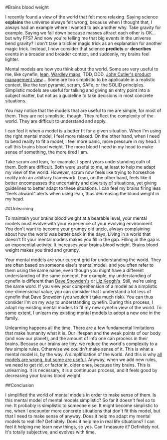 #Brains blood weight

I recently found a view of the world that felt more relaxing.
Saying science **explains** the universe always felt wrong, because when I thought that, I always had an example where I wanted to ask another why.
Take gravity for example. Saying we fall down because masses attract each other is OK... but why FFS?
And now you're telling me that big events in the universe bend gravity?
I don't take a trickier magic trick as an explanation for another magic trick.
Instead, I now consider that science **predicts** or **describes** events in a broader and broader context, and suddenly, my brains feel lighter.

Mental models are how you think about the world. Some are very useful to me, like cynefin, [lean](https://planet-lean.com/), [Wardley maps](https://medium.com/wardleymaps), TDD, DDD, [John Cutler's product management view](https://medium.com/@johnpcutler)...
Some are too simplistic to be applicable in a realistic context, like the test pyramid, scrum, SAFe, or the SOLID principles.
Simplistic models are useful for talking and giving an entry point into a subject matter, but not as a guideline to take decisions in most concrete situations.

You may notice that the models that are useful to me are simple, for most of them.
They are not simplistic, though.
They reflect the complexity of the world. They are difficult to understand and apply.

I can feel it when a model is a better fit for a given situation.
When I'm using the right mental model, I feel more relaxed.
On the other hand, when I need to bend reality to fit a model, I feel more panic, more pressure in my head.
I call this brains blood weight.
The more blood I need in my head to make sense of something, the more tired I am.

Take scrum and lean, for example.
I spent years understanding eath of them.
Both are difficult. Both were useful to me, at least to help me adapt my view of the world.
However, scrum now feels like trying to horseshoe reality into an arbitrary framework.
Lean, on the other hand, feels like it better encompasses the uncertainty and diversity of situations, yet giving guidelines to better adapt to these situations.
I can feel my brains firing less "feels akward" alerts when using lean, thus decreasing the blood weight in my head.

##Unlearning

To maintain your brains blood weight at a bearable level, your mental models must evolve with your experience of your evolving environment.
You don't want to become your grumpy old uncle, always complaining about how the world was better back in the days.
Living in a world that doesn't fit your mental models makes you fill in the gap.
Filling in the gap is an exponential activity.
It increases your brains blood weight.
Brains blood weight makes you tired and grumpy.

Your mental models are your current grid for understanding the world.
They are often based on someone else's mental model, and you often refer to them using the same name, even though you might have a different understanding of the same concept.
For example, my understanding of cynefin is different than [Dave Snowden's](https://www.youtube.com/watch?v=N7oz366X0-8) or [Liz Keogh's](https://lizkeogh.com/cynefin-for-everyone/). Still, we're using the same word.
If you view your comprehension of a model as a simplistic one-dimensional value, you can consider that I understand a lot less of cynefin that Dave Snowden (you wouldn't take much risk).
You can thus consider I'm on my way to understanding cynefin.
During this process, I adapt my existing mental models to fit my new cynefin view of the world.
To some extent, I unlearn my existing mental models to adopt a new one in the family.

Unlearning happens all the time. There are a few fundamental limitations that make humanity what it is.
Our lifespan and the weak points of our body (and now our planet), and the amount of info one can process in their brains.
Because our brains are tiny, we reduce the world's complexity to a few simple rules. Otherwise we couldn't make sense of it.
This is what a mental model is, by the way. A simplification of the world. And this is why [all models are wrong, but some are useful](https://en.wikipedia.org/wiki/All_models_are_wrong).
Anyway, when we add new rules, we need to get rid, or factor in, older ones, because tiny brains.
This is unlearning. It is necessary, it is a continuous process, and it feels good by decreasing your brains blood weight.

##Conclusion

I simplified the world of mental models in order to make sense of them.
Is this mental model of mental models simplistic? So far it doesn't feel so to me. It probably is simplistic to someone else.
It might become simplistic to me, when I encounter more concrete situations that don't fit this model, but that I need to make sense of anyway.
Does it help me adapt my mental models to real life? Definitely.
Does it help me in real life situations? I can feel it helping me learn new things, so yes.
Can I measure it? Definitely not. It's totally subjective, and evolves with time.
